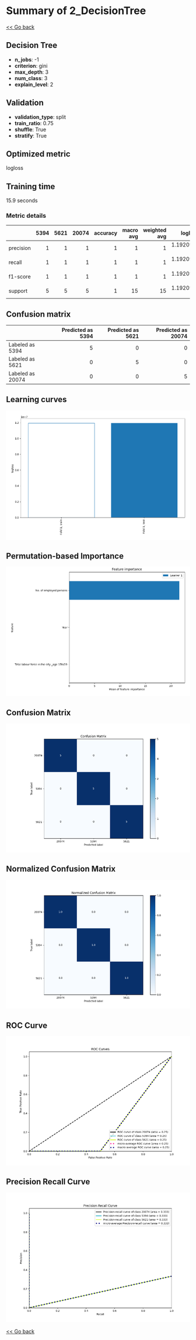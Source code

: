 # Summary of 2_DecisionTree

[<< Go back](../README.md)


## Decision Tree
- **n_jobs**: -1
- **criterion**: gini
- **max_depth**: 3
- **num_class**: 3
- **explain_level**: 2

## Validation
 - **validation_type**: split
 - **train_ratio**: 0.75
 - **shuffle**: True
 - **stratify**: True

## Optimized metric
logloss

## Training time

15.9 seconds

### Metric details
|           |   5394 |   5621 |   20074 |   accuracy |   macro avg |   weighted avg |     logloss |
|:----------|-------:|-------:|--------:|-----------:|------------:|---------------:|------------:|
| precision |      1 |      1 |       1 |          1 |           1 |              1 | 1.19209e-07 |
| recall    |      1 |      1 |       1 |          1 |           1 |              1 | 1.19209e-07 |
| f1-score  |      1 |      1 |       1 |          1 |           1 |              1 | 1.19209e-07 |
| support   |      5 |      5 |       5 |          1 |          15 |             15 | 1.19209e-07 |


## Confusion matrix
|                  |   Predicted as 5394 |   Predicted as 5621 |   Predicted as 20074 |
|:-----------------|--------------------:|--------------------:|---------------------:|
| Labeled as 5394  |                   5 |                   0 |                    0 |
| Labeled as 5621  |                   0 |                   5 |                    0 |
| Labeled as 20074 |                   0 |                   0 |                    5 |

## Learning curves
![Learning curves](learning_curves.png)

## Permutation-based Importance
![Permutation-based Importance](permutation_importance.png)
## Confusion Matrix

![Confusion Matrix](confusion_matrix.png)


## Normalized Confusion Matrix

![Normalized Confusion Matrix](confusion_matrix_normalized.png)


## ROC Curve

![ROC Curve](roc_curve.png)


## Precision Recall Curve

![Precision Recall Curve](precision_recall_curve.png)



[<< Go back](../README.md)
